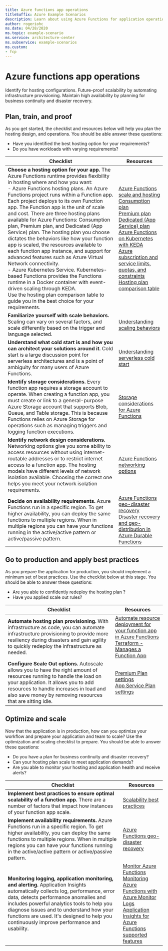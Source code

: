 ```yaml
---
title: Azure functions app operations
titleSuffix: Azure Example Scenarios
description: Learn about using Azure Functions for application operations.
author: rogeriohc
ms.date: 04/28/2020
ms.topic: example-scenario
ms.service: architecture-center
ms.subservice: example-scenarios
ms.custom:
- fcp
---
```

# Azure functions app operations

Identify for hosting configurations. Future-proof scalability by automating infrastructure provisioning. Maintain high availability by planning for business continuity and disaster recovery.

## Plan, train, and proof

As you get started, the checklist and resources below will help you plan the hosting design, and operations. You should be able answer these questions:
- Have you identified the best hosting option for your requirements? 
- Do you have workloads with varying requirements? 

| Checklist | Resources |
|------------------------------------------------------------------|-----------------------------------------------------------------|
| **Choose a hosting option for your app.** The Azure Functions runtime provides flexibility in hosting where and how you want: <br/> - Azure Functions hosting plans. An Azure Functions project runs within a Function app. Each project deploys to its own Function app. The Function app is the unit of scale and cost. There are three hosting plans available for Azure Functions: Consumption plan, Premium plan, and Dedicated (App Service) plan. The hosting plan you choose dictates the behaviors like how your function app is scaled, the resources available to each function app instance, and support for advanced features such as Azure Virtual Network connectivity. <br/> - Azure Kubernetes Service. Kubernetes-based Functions provides the Functions runtime in a Docker container with event-driven scaling through KEDA. </br> Use the hosting plan comparison table to guide you in the best choice for your requirements.| [Azure Functions scale and hosting](https://docs.microsoft.com/en-us/azure/azure-functions/functions-scale) <br/> [Consumption plan](https://docs.microsoft.com/en-us/azure/azure-functions/functions-scale#consumption-plan) <br/> [Premium plan](https://docs.microsoft.com/en-us/azure/azure-functions/functions-premium-plan) <br/> [Dedicated (App Service) plan](https://docs.microsoft.com/en-us/azure/azure-functions/functions-scale#app-service-plan) <br/> [Azure Functions on Kubernetes with KEDA](https://docs.microsoft.com/en-us/azure/azure-functions/functions-kubernetes-keda) <br/> [Azure subscription and service limits, quotas, and constraints](https://docs.microsoft.com/en-us/azure/azure-resource-manager/management/azure-subscription-service-limits) <br/> [Hosting plan comparison table](./functions-hosting-comparison-table.md)|
| **Familiarize yourself with scale behaviors.** Scaling can vary on several factors, and scale differently based on the trigger and language selected.| [Understanding scaling behaviors](https://docs.microsoft.com/en-us/azure/azure-functions/functions-scale)|
| **Understand what cold start is and how you can architect your solutions around it.** Cold start is a large discussion point for serverless architectures and is a point of ambiguity for many users of Azure Functions.| [Understanding serverless cold start](https://azure.microsoft.com/pt-br/blog/understanding-serverless-cold-start/)|
| **Identify storage considerations.** Every function app requires a storage account to operate. When creating a function app, you must create or link to a general-purpose Azure Storage account that supports Blob, Queue, and Table storage. This is because Functions relies on Azure Storage for operations such as managing triggers and logging function executions.| [Storage considerations for Azure Functions](https://docs.microsoft.com/en-us/azure/azure-functions/storage-considerations)|
| **Identify network design considerations.** Networking options give you some ability to access resources without using internet-routable addresses or to restrict internet access to a function app. The hosting models have different levels of network isolation available. Choosing the correct one helps you meet your network isolation requirements.| [Azure Functions networking options](https://docs.microsoft.com/en-us/azure/azure-functions/functions-networking-options)|
| **Decide on availability requirements.** Azure Functions run in a specific region. To get higher availability, you can deploy the same functions to multiple regions. When in multiple regions you can have your functions running in the active/active pattern or active/passive pattern.| [Azure Functions geo-disaster recovery](https://docs.microsoft.com/en-us/azure/azure-functions/functions-geo-disaster-recovery) <br/> [Disaster recovery and geo-distribution in Azure Durable Functions](https://docs.microsoft.com/en-us/azure/azure-functions/durable/durable-functions-disaster-recovery-geo-distribution)|

## Go to production and apply best practices

As you prepare the application for production, you should implement a minimum set of best practices. Use the checklist below at this stage. You should be able to answer these questions:

- Are you able to confidently redeploy the hosting plan ?
- Have you applied scale out rules?

| Checklist | Resources |
|------------------------------------------------------------------|-----------------------------------------------------------------|
| **Automate hosting plan provisioning.** With infrastructure as code, you can automate infrastructure provisioning to provide more resiliency during disasters and gain agility to quickly redeploy the infrastructure as needed.| [Automate resource deployment for your function app in Azure Functions](https://docs.microsoft.com/en-us/azure/azure-functions/functions-infrastructure-as-code) <br/> [Terraform - Manages a Function App](https://www.terraform.io/docs/providers/azurerm/r/function_app.html)|
| **Configure Scale Out options.** Autoscale allows you to have the right amount of resources running to handle the load on your application. It allows you to add resources to handle increases in load and also save money by removing resources that are sitting idle.| [Premium Plan settings](https://docs.microsoft.com/en-us/azure/azure-functions/functions-premium-plan#plan-and-sku-settings) <br/> [App Service Plan settings](https://docs.microsoft.com/en-us/azure/azure-monitor/platform/autoscale-get-started)|

## Optimize and scale

Now that the application is in production, how can you optimize your workflow and prepare your application and team to scale? Use the optimization and scaling checklist to prepare. You should be able to answer these questions:

- Do you have a plan for business continuity and disaster recovery?
- Can your hosting plan scale to meet application demands?
- Are you able to monitor your hosting and application health and receive alerts?

| Checklist | Resources |
|------------------------------------------------------------------|-----------------------------------------------------------------|
| **Implement best practices to ensure optimal scalability of a function app.** There are a number of factors that impact how instances of your function app scale.| [Scalability best practices](https://docs.microsoft.com/en-us/azure/azure-functions/functions-best-practices#scalability-best-practices)|
| **Implement availability requirements.** Azure Functions run in a specific region. To get higher availability, you can deploy the same functions to multiple regions. When in multiple regions you can have your functions running in the active/active pattern or active/passive pattern.| [Azure Functions geo-disaster recovery](https://docs.microsoft.com/en-us/azure/azure-functions/functions-geo-disaster-recovery)|
| **Monitoring logging, application monitoring, and alerting.** Application Insights automatically collects log, performance, error data, detects performance anomalies and includes powerful analytics tools to help you diagnose issues and to understand how your functions are used. It's designed to help you continuously improve performance and usability.| [Monitor Azure Functions](https://docs.microsoft.com/en-us/azure/azure-functions/functions-monitoring) <br/> [Monitoring Azure Functions with Azure Monitor Logs](https://docs.microsoft.com/en-us/azure/azure-functions/functions-monitor-log-analytics) <br/> [Application Insights for Azure Functions supported features](https://docs.microsoft.com/en-us/azure/azure-monitor/app/azure-functions-supported-features)|

